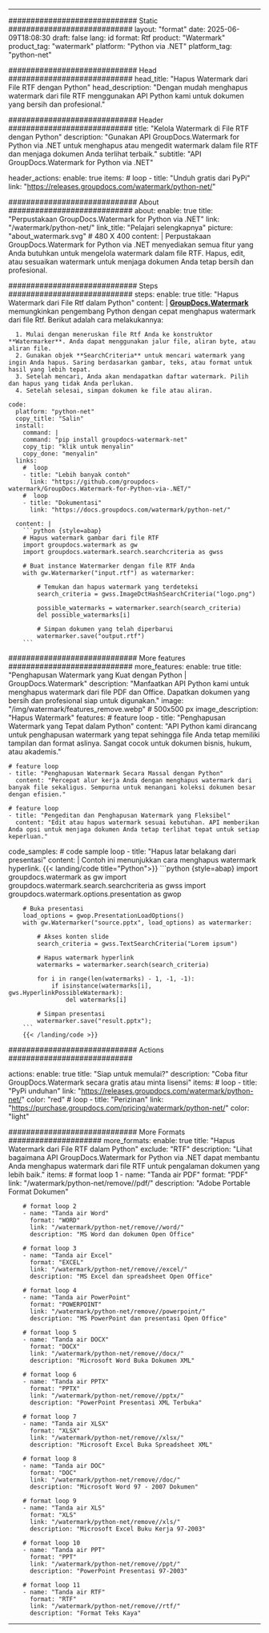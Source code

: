 
---
############################# Static ############################
layout: "format"
date:  2025-06-09T18:08:30
draft: false
lang: id
format: Rtf
product: "Watermark"
product_tag: "watermark"
platform: "Python via .NET"
platform_tag: "python-net"

############################# Head ############################
head_title: "Hapus Watermark dari File RTF dengan Python"
head_description: "Dengan mudah menghapus watermark dari file RTF menggunakan API Python kami untuk dokumen yang bersih dan profesional."

############################# Header ############################
title: "Kelola Watermark di File RTF dengan Python" 
description: "Gunakan API GroupDocs.Watermark for Python via .NET untuk menghapus atau mengedit watermark dalam file RTF dan menjaga dokumen Anda terlihat terbaik."
subtitle: "API GroupDocs.Watermark for Python via .NET" 

header_actions:
  enable: true
  items:
    #  loop
    - title: "Unduh gratis dari PyPi"
      link: "https://releases.groupdocs.com/watermark/python-net/"
      
############################# About ############################
about:
    enable: true
    title: "Perpustakaan GroupDocs.Watermark for Python via .NET"
    link: "/watermark/python-net/"
    link_title: "Pelajari selengkapnya"
    picture: "about_watermark.svg" # 480 X 400
    content: |
       Perpustakaan GroupDocs.Watermark for Python via .NET menyediakan semua fitur yang Anda butuhkan untuk mengelola watermark dalam file RTF. Hapus, edit, atau sesuaikan watermark untuk menjaga dokumen Anda tetap bersih dan profesional.

############################# Steps ############################
steps:
    enable: true
    title: "Hapus Watermark dari File Rtf dalam Python"
    content: |
      **[GroupDocs.Watermark](https://products.groupdocs.com/watermark/python-net/)** memungkinkan pengembang Python dengan cepat menghapus watermark dari file Rtf. Berikut adalah cara melakukannya:
      
      1. Mulai dengan meneruskan file Rtf Anda ke konstruktor **Watermarker**. Anda dapat menggunakan jalur file, aliran byte, atau aliran file.
      2. Gunakan objek **SearchCriteria** untuk mencari watermark yang ingin Anda hapus. Saring berdasarkan gambar, teks, atau format untuk hasil yang lebih tepat.
      3. Setelah mencari, Anda akan mendapatkan daftar watermark. Pilih dan hapus yang tidak Anda perlukan.
      4. Setelah selesai, simpan dokumen ke file atau aliran.
   
    code:
      platform: "python-net"
      copy_title: "Salin"
      install:
        command: |
        command: "pip install groupdocs-watermark-net"
        copy_tip: "klik untuk menyalin"
        copy_done: "menyalin"
      links:
        #  loop
        - title: "Lebih banyak contoh"
          link: "https://github.com/groupdocs-watermark/GroupDocs.Watermark-for-Python-via-.NET/"
        #  loop
        - title: "Dokumentasi"
          link: "https://docs.groupdocs.com/watermark/python-net/"
          
      content: |
        ```python {style=abap}
        # Hapus watermark gambar dari file RTF
        import groupdocs.watermark as gw
        import groupdocs.watermark.search.searchcriteria as gwss

        # Buat instance Watermarker dengan file RTF Anda
        with gw.Watermarker("input.rtf") as watermarker:

            # Temukan dan hapus watermark yang terdeteksi
            search_criteria = gwss.ImageDctHashSearchCriteria("logo.png")

            possible_watermarks = watermarker.search(search_criteria)
            del possible_watermarks[i]

            # Simpan dokumen yang telah diperbarui
            watermarker.save("output.rtf")
        ```  

############################# More features ############################
more_features:
  enable: true
  title: "Penghapusan Watermark yang Kuat dengan Python | GroupDocs.Watermark"
  description: "Manfaatkan API Python kami untuk menghapus watermark dari file PDF dan Office. Dapatkan dokumen yang bersih dan profesional siap untuk digunakan."
  image: "/img/watermark/features_remove.webp" # 500x500 px
  image_description: "Hapus Watermark"
  features:
    # feature loop
    - title: "Penghapusan Watermark yang Tepat dalam Python"
      content: "API Python kami dirancang untuk penghapusan watermark yang tepat sehingga file Anda tetap memiliki tampilan dan format aslinya. Sangat cocok untuk dokumen bisnis, hukum, atau akademis."

    # feature loop
    - title: "Penghapusan Watermark Secara Massal dengan Python"
      content: "Percepat alur kerja Anda dengan menghapus watermark dari banyak file sekaligus. Sempurna untuk menangani koleksi dokumen besar dengan efisien."

    # feature loop
    - title: "Pengeditan dan Penghapusan Watermark yang Fleksibel"
      content: "Edit atau hapus watermark sesuai kebutuhan. API memberikan Anda opsi untuk menjaga dokumen Anda tetap terlihat tepat untuk setiap keperluan."
      
  code_samples:
    # code sample loop
    - title: "Hapus latar belakang dari presentasi"
      content: |
        Contoh ini menunjukkan cara menghapus watermark hyperlink.
        {{< landing/code title="Python">}}
        ```python {style=abap}
        import groupdocs.watermark as gw
        import groupdocs.watermark.search.searchcriteria as gwss
        import groupdocs.watermark.options.presentation as gwop

        # Buka presentasi
        load_options = gwop.PresentationLoadOptions()
        with gw.Watermarker("source.pptx", load_options) as watermarker:

            # Akses konten slide
            search_criteria = gwss.TextSearchCriteria("Lorem ipsum")

            # Hapus watermark hyperlink
            watermarks = watermarker.search(search_criteria)

            for i in range(len(watermarks) - 1, -1, -1):
                if isinstance(watermarks[i], gws.HyperlinkPossibleWatermark):
                    del watermarks[i]

            # Simpan presentasi
            watermarker.save("result.pptx");
        ```
        {{< /landing/code >}}


############################# Actions ############################

actions:
  enable: true
  title: "Siap untuk memulai?"
  description: "Coba fitur GroupDocs.Watermark secara gratis atau minta lisensi"
  items:
    #  loop
    - title: "PyPi unduhan"
      link: "https://releases.groupdocs.com/watermark/python-net/"
      color: "red"
        #  loop
    - title: "Perizinan"
      link: "https://purchase.groupdocs.com/pricing/watermark/python-net/"
      color: "light"


############################# More Formats #####################
more_formats:
    enable: true
    title: "Hapus Watermark dari File RTF dalam Python"
    exclude: "RTF"
    description: "Lihat bagaimana API GroupDocs.Watermark for Python via .NET dapat membantu Anda menghapus watermark dari file RTF untuk pengalaman dokumen yang lebih baik."
    items: 
        # format loop 1
        - name: "Tanda air PDF"
          format: "PDF"
          link: "/watermark/python-net/remove//pdf/"
          description: "Adobe Portable Format Dokumen"

        # format loop 2
        - name: "Tanda air Word"
          format: "WORD"
          link: "/watermark/python-net/remove//word/"
          description: "MS Word dan dokumen Open Office"
          
        # format loop 3
        - name: "Tanda air Excel"
          format: "EXCEL"
          link: "/watermark/python-net/remove//excel/"
          description: "MS Excel dan spreadsheet Open Office"

        # format loop 4
        - name: "Tanda air PowerPoint"
          format: "POWERPOINT"
          link: "/watermark/python-net/remove//powerpoint/"
          description: "MS PowerPoint dan presentasi Open Office"

        # format loop 5
        - name: "Tanda air DOCX"
          format: "DOCX"
          link: "/watermark/python-net/remove//docx/"
          description: "Microsoft Word Buka Dokumen XML"
          
        # format loop 6
        - name: "Tanda air PPTX"
          format: "PPTX"
          link: "/watermark/python-net/remove//pptx/"
          description: "PowerPoint Presentasi XML Terbuka"
          
        # format loop 7
        - name: "Tanda air XLSX"
          format: "XLSX"
          link: "/watermark/python-net/remove//xlsx/"
          description: "Microsoft Excel Buka Spreadsheet XML"

        # format loop 8
        - name: "Tanda air DOC"
          format: "DOC"
          link: "/watermark/python-net/remove//doc/"
          description: "Microsoft Word 97 - 2007 Dokumen"

        # format loop 9
        - name: "Tanda air XLS"
          format: "XLS"
          link: "/watermark/python-net/remove//xls/"
          description: "Microsoft Excel Buku Kerja 97-2003"

        # format loop 10
        - name: "Tanda air PPT"
          format: "PPT"
          link: "/watermark/python-net/remove//ppt/"
          description: "PowerPoint Presentasi 97-2003"

        # format loop 11
        - name: "Tanda air RTF"
          format: "RTF"
          link: "/watermark/python-net/remove//rtf/"
          description: "Format Teks Kaya"

---